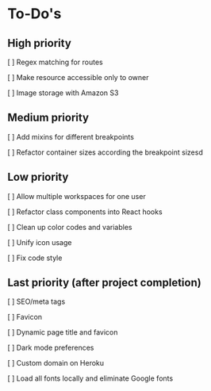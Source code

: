 # To-Do's

## High priority

[ ] Regex matching for routes

[ ] Make resource accessible only to owner

[ ] Image storage with Amazon S3

## Medium priority

[ ] Add mixins for different breakpoints

[ ] Refactor container sizes according the breakpoint sizesd

## Low priority

[ ] Allow multiple workspaces for one user

[ ] Refactor class components into React hooks

[ ] Clean up color codes and variables

[ ] Unify icon usage

[ ] Fix code style

## Last priority (after project completion)

[ ] SEO/meta tags

[ ] Favicon

[ ] Dynamic page title and favicon

[ ] Dark mode preferences

[ ] Custom domain on Heroku

[ ] Load all fonts locally and eliminate Google fonts

